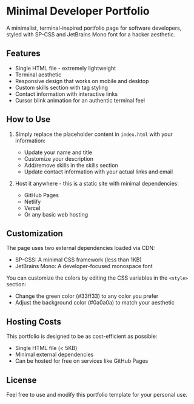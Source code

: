 # Minimal Developer Portfolio

A minimalist, terminal-inspired portfolio page for software developers, styled with SP-CSS and JetBrains Mono font for a hacker aesthetic.

## Features

- Single HTML file - extremely lightweight
- Terminal aesthetic
- Responsive design that works on mobile and desktop
- Custom skills section with tag styling
- Contact information with interactive links
- Cursor blink animation for an authentic terminal feel

## How to Use

1. Simply replace the placeholder content in `index.html` with your information:
   - Update your name and title
   - Customize your description
   - Add/remove skills in the skills section
   - Update contact information with your actual links and email

2. Host it anywhere - this is a static site with minimal dependencies:
   - GitHub Pages
   - Netlify
   - Vercel
   - Or any basic web hosting

## Customization

The page uses two external dependencies loaded via CDN:
- SP-CSS: A minimal CSS framework (less than 1KB)
- JetBrains Mono: A developer-focused monospace font

You can customize the colors by editing the CSS variables in the `<style>` section:
- Change the green color (#33ff33) to any color you prefer
- Adjust the background color (#0a0a0a) to match your aesthetic

## Hosting Costs

This portfolio is designed to be as cost-efficient as possible:
- Single HTML file (< 5KB)
- Minimal external dependencies
- Can be hosted for free on services like GitHub Pages

## License

Feel free to use and modify this portfolio template for your personal use. 
